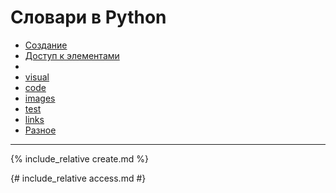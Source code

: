 # Словари в Python

- [Создание](create)
- [Доступ к элементами](access)
- 
- [visual](#visual)
- [code](#code)
- [images](#images)
- [test](#test2)
- [links](#links)
- [Разное](#different)

---

<a name="create"></a>
{% include_relative create.md %}

<a name="access"></a>
{# include_relative access.md #}

